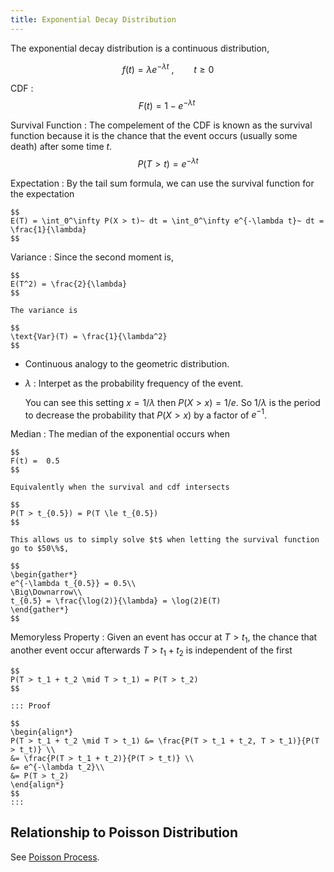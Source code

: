 ```yaml
---
title: Exponential Decay Distribution
---
```


The exponential decay distribution is a continuous distribution,

$$
f(t) = \lambda e^{-\lambda t}~, \qquad t \ge 0
$$


CDF
:	$$
	F(t) = 1 - e^{-\lambda t}~
	$$

Survival Function
: The compelement of the CDF is known as the survival function because it is the chance that the event occurs (usually some death) after some time $t$.
	$$
	P(T>t) = e^{-\lambda t}
	$$

Expectation
: By the tail sum formula, we can use the survival function for the expectation

	$$
	E(T) = \int_0^\infty P(X > t)~ dt = \int_0^\infty e^{-\lambda t}~ dt = \frac{1}{\lambda}
	$$

Variance
: Since the second moment is,

	$$
	E(T^2) = \frac{2}{\lambda}
	$$

	The variance is

	$$
	\text{Var}(T) = \frac{1}{\lambda^2}
	$$

* Continuous analogy to the geometric distribution.
* $\lambda$ : Interpet as the probability frequency of the event.

	You can see this setting $x = 1/\lambda$ then $P(X>x) = 1/e$. So $1/\lambda$ is the period to decrease the probability that $P(X>x)$ by a factor of $e^{-1}$.

Median
: The median of the exponential occurs when

	$$
	F(t) =  0.5
	$$

	Equivalently when the survival and cdf intersects

	$$
	P(T > t_{0.5}) = P(T \le t_{0.5})
	$$

	This allows us to simply solve $t$ when letting the survival function go to $50\%$,

	$$
	\begin{gather*}
	e^{-\lambda t_{0.5}} = 0.5\\
	\Big\Downarrow\\
	t_{0.5} = \frac{\log(2)}{\lambda} = \log(2)E(T)
	\end{gather*}
	$$

Memoryless Property
:	Given an event has occur at $T > t_1$, the chance that another event occur afterwards $T > t_1 + t_2$ is independent of the first

	$$
	P(T > t_1 + t_2 \mid T > t_1) = P(T > t_2)
	$$

	::: Proof

	$$
	\begin{align*}
	P(T > t_1 + t_2 \mid T > t_1) &= \frac{P(T > t_1 + t_2, T > t_1)}{P(T > t_t)} \\
	&= \frac{P(T > t_1 + t_2)}{P(T > t_t)} \\
	&= e^{-\lambda t_2}\\
	&= P(T > t_2)
	\end{align*}
	$$
	:::

## Relationship to Poisson Distribution
See [Poisson Process](../Discrete_Distributions/Poisson#Poisson_Process).